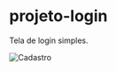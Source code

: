 # projeto-login
Tela de login simples.

![Cadastro](https://user-images.githubusercontent.com/103468962/170996072-478489c5-ba08-4e7a-9d01-06a797613da6.png)
